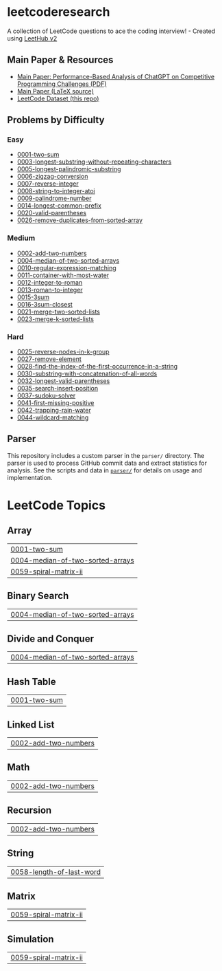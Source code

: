 # leetcoderesearch
A collection of LeetCode questions to ace the coding interview! - Created using [LeetHub v2](https://github.com/arunbhardwaj/LeetHub-2.0)

## Main Paper & Resources
- [Main Paper: Performance-Based Analysis of ChatGPT on Competitive Programming Challenges (PDF)](./leetcode.pdf)
- [Main Paper (LaTeX source)](./leetcode.tex)
- [LeetCode Dataset (this repo)](./)

## Problems by Difficulty

### Easy
- [0001-two-sum](./0001-two-sum)
- [0003-longest-substring-without-repeating-characters](./0003-longest-substring-without-repeating-characters)
- [0005-longest-palindromic-substring](./0005-longest-palindromic-substring)
- [0006-zigzag-conversion](./0006-zigzag-conversion)
- [0007-reverse-integer](./0007-reverse-integer)
- [0008-string-to-integer-atoi](./0008-string-to-integer-atoi)
- [0009-palindrome-number](./0009-palindrome-number)
- [0014-longest-common-prefix](./0014-longest-common-prefix)
- [0020-valid-parentheses](./0020-valid-parentheses)
- [0026-remove-duplicates-from-sorted-array](./0026-remove-duplicates-from-sorted-array)

### Medium
- [0002-add-two-numbers](./0002-add-two-numbers)
- [0004-median-of-two-sorted-arrays](./0004-median-of-two-sorted-arrays)
- [0010-regular-expression-matching](./0010-regular-expression-matching)
- [0011-container-with-most-water](./0011-container-with-most-water)
- [0012-integer-to-roman](./0012-integer-to-roman)
- [0013-roman-to-integer](./0013-roman-to-integer)
- [0015-3sum](./0015-3sum)
- [0016-3sum-closest](./0016-3sum-closest)
- [0021-merge-two-sorted-lists](./0021-merge-two-sorted-lists)
- [0023-merge-k-sorted-lists](./0023-merge-k-sorted-lists)

### Hard
- [0025-reverse-nodes-in-k-group](./0025-reverse-nodes-in-k-group)
- [0027-remove-element](./0027-remove-element)
- [0028-find-the-index-of-the-first-occurrence-in-a-string](./0028-find-the-index-of-the-first-occurrence-in-a-string)
- [0030-substring-with-concatenation-of-all-words](./0030-substring-with-concatenation-of-all-words)
- [0032-longest-valid-parentheses](./0032-longest-valid-parentheses)
- [0035-search-insert-position](./0035-search-insert-position)
- [0037-sudoku-solver](./0037-sudoku-solver)
- [0041-first-missing-positive](./0041-first-missing-positive)
- [0042-trapping-rain-water](./0042-trapping-rain-water)
- [0044-wildcard-matching](./0044-wildcard-matching)

## Parser
This repository includes a custom parser in the `parser/` directory. The parser is used to process GitHub commit data and extract statistics for analysis. See the scripts and data in [`parser/`](./parser/) for details on usage and implementation.
<!---LeetCode Topics Start-->
# LeetCode Topics
## Array
|  |
| ------- |
| [0001-two-sum](https://github.com/dstrimble/leetcoderesearch/tree/master/0001-two-sum) |
| [0004-median-of-two-sorted-arrays](https://github.com/dstrimble/leetcoderesearch/tree/master/0004-median-of-two-sorted-arrays) |
| [0059-spiral-matrix-ii](https://github.com/dstrimble/leetcoderesearch/tree/master/0059-spiral-matrix-ii) |
## Binary Search
|  |
| ------- |
| [0004-median-of-two-sorted-arrays](https://github.com/dstrimble/leetcoderesearch/tree/master/0004-median-of-two-sorted-arrays) |
## Divide and Conquer
|  |
| ------- |
| [0004-median-of-two-sorted-arrays](https://github.com/dstrimble/leetcoderesearch/tree/master/0004-median-of-two-sorted-arrays) |
## Hash Table
|  |
| ------- |
| [0001-two-sum](https://github.com/dstrimble/leetcoderesearch/tree/master/0001-two-sum) |
## Linked List
|  |
| ------- |
| [0002-add-two-numbers](https://github.com/dstrimble/leetcoderesearch/tree/master/0002-add-two-numbers) |
## Math
|  |
| ------- |
| [0002-add-two-numbers](https://github.com/dstrimble/leetcoderesearch/tree/master/0002-add-two-numbers) |
## Recursion
|  |
| ------- |
| [0002-add-two-numbers](https://github.com/dstrimble/leetcoderesearch/tree/master/0002-add-two-numbers) |
## String
|  |
| ------- |
| [0058-length-of-last-word](https://github.com/dstrimble/leetcoderesearch/tree/master/0058-length-of-last-word) |
## Matrix
|  |
| ------- |
| [0059-spiral-matrix-ii](https://github.com/dstrimble/leetcoderesearch/tree/master/0059-spiral-matrix-ii) |
## Simulation
|  |
| ------- |
| [0059-spiral-matrix-ii](https://github.com/dstrimble/leetcoderesearch/tree/master/0059-spiral-matrix-ii) |
<!---LeetCode Topics End-->